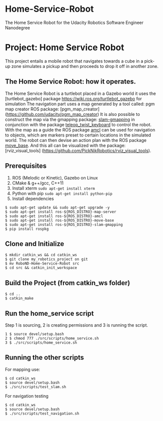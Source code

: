 # Home-Service-Robot
The Home Service Robot for the Udacity Robotics Software Engineer Nanodegree

# Project: Home Service Robot

This project entails a mobile robot that navigates towards a cube in a
pick-up zone simulates a pickup and then proceeds to drop it off in another zone.

<!--
<a href="https://www.youtube.com/watch?" target="_blank">
<img src="demo.gif " alt="demo video" width="500" height="346"/></a>
-->
## The Home Service Robot: how it operates.

The Home Service Robot is a turtlebot placed in a Gazebo world it uses the [turtlebot_gazebo] package https://wiki.ros.org/turtlebot_gazebo for simulation
The navigation part uses a map generated by a tool called: pgm map creator
ROS package: [pgm_map_creator] (https://github.com/udacity/pgm_map_creator)
It is also possible to construct the map via the gmapping package: [slam-gmapping](http://wiki.ros.org/slam_gmapping) in conjunction with the package [teleop_twist_keyboard](http://wiki.ros.org/teleop_twist_keyboard) to control
the robot. With the map as a guide the ROS package [amcl](http://wiki.ros.org/amcl)
can be used for navigation to objects, which are markers preset to certain locations in the simulated world. The robot can then devise an action plan
with the ROS package [move_base](http://wiki.ros.org/move_base). And this all can be
visualized with the package: [rviz_visual_tools] (https://github.com/PickNikRobotics/rviz_visual_tools).

## Prerequisites
1. ROS (Melodic or Kinetic), Gazebo on Linux
2. CMake & g++/gcc, C++11
3. Install xterm `sudo apt-get install xterm`
4. Python with pip `sudo apt-get install python-pip`
5. Install dependencies
```
$ sudo apt-get update && sudo apt-get upgrade -y
$ sudo apt-get install ros-${ROS_DISTRO}-map-server
$ sudo apt-get install ros-${ROS_DISTRO}-amcl
$ sudo apt-get install ros-${ROS_DISTRO}-move-base
$ sudo apt-get install ros-${ROS_DISTRO}-slam-gmapping
$ pip install rospkg
```

## Clone and Initialize

```
$ mkdir catkin_ws && cd catkin_ws
$ git clone my_robotics_project on git
$ mv RoboND-Home-Service-Robot src
$ cd src && catkin_init_workspace
```

## Build the Project (from catkin_ws folder)
```
$ cd ..
$ catkin_make
```

## Run the home_service script
Step 1 is sourcing, 2 is creating permissions and 3 is running the script.
```
1 $ source devel/setup.bash
2 $ chmod 777 ./src/scripts/home_service.sh
3 $ ./src/scripts/home_service.sh
```

## Running the other scripts

For mapping use:

```
$ cd catkin_ws
$ source devel/setup.bash
$ ./src/scripts/test_slam.sh
```

For navigation testing
```
$ cd catkin_ws
$ source devel/setup.bash
$ ./src/scripts/test_navigation.sh
```

